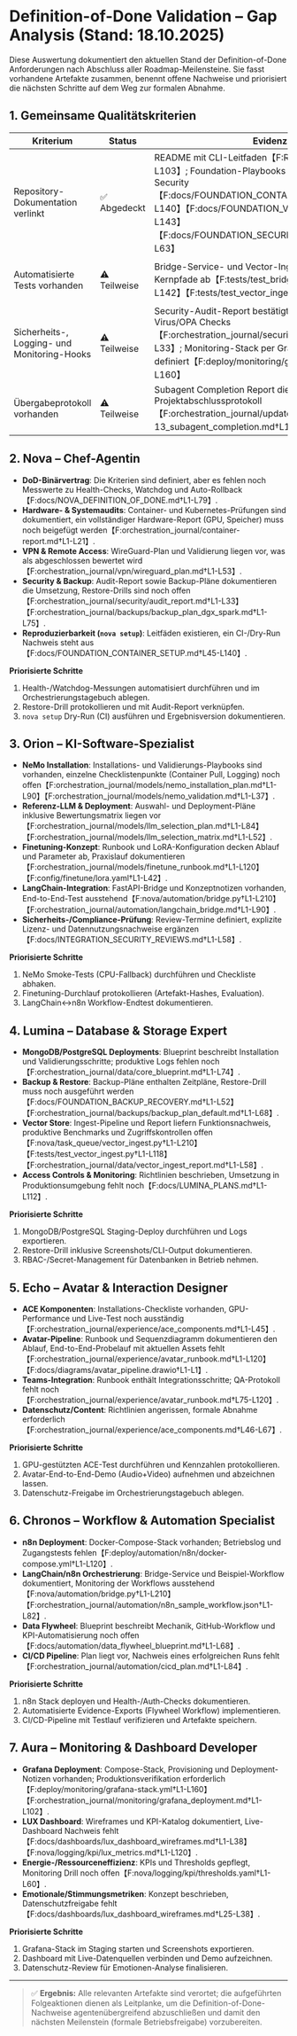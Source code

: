 # Definition-of-Done Validation – Gap Analysis (Stand: 18.10.2025)

Diese Auswertung dokumentiert den aktuellen Stand der Definition-of-Done
Anforderungen nach Abschluss aller Roadmap-Meilensteine. Sie fasst
vorhandene Artefakte zusammen, benennt offene Nachweise und priorisiert
die nächsten Schritte auf dem Weg zur formalen Abnahme.

## 1. Gemeinsame Qualitätskriterien

| Kriterium | Status | Evidenz | Nächste Schritte |
| --- | --- | --- | --- |
| Repository-Dokumentation verlinkt | ✅ Abgedeckt | README mit CLI-Leitfaden【F:README.md†L1-L103】; Foundation-Playbooks für Container, VPN und Security【F:docs/FOUNDATION_CONTAINER_SETUP.md†L1-L140】【F:docs/FOUNDATION_VPN_SETUP.md†L1-L143】【F:docs/FOUNDATION_SECURITY_AUDIT.md†L1-L63】 | Regelmäßige Querverlinkungsprüfung nach Go-Live |
| Automatisierte Tests vorhanden | ⚠️ Teilweise | Bridge-Service- und Vector-Ingest-Tests decken Kernpfade ab【F:tests/test_bridge_service.py†L1-L142】【F:tests/test_vector_ingest.py†L1-L118】 | Testläufe protokollieren und Abdeckung für weitere kritische Komponenten ergänzen |
| Sicherheits-, Logging- und Monitoring-Hooks | ⚠️ Teilweise | Security-Audit-Report bestätigt Firewall/Anti-Virus/OPA Checks【F:orchestration_journal/security/audit_report.md†L1-L33】; Monitoring-Stack per Grafana-Compose definiert【F:deploy/monitoring/grafana-stack.yml†L1-L160】 | Alert-Dry-Runs dokumentieren, zentrales Log-Rollup für Produktionsstart belegen |
| Übergabeprotokoll vorhanden | ⚠️ Teilweise | Subagent Completion Report dient als Projektabschlussprotokoll【F:orchestration_journal/updates/2025-10-13_subagent_completion.md†L1-L55】 | Formale Betriebsübergabe vorbereiten und unterschreiben lassen |

## 2. Nova – Chef-Agentin

- **DoD-Binärvertrag**: Die Kriterien sind definiert, aber es fehlen noch
  Messwerte zu Health-Checks, Watchdog und Auto-Rollback【F:docs/NOVA_DEFINITION_OF_DONE.md†L1-L79】.
- **Hardware- & Systemaudits**: Container- und Kubernetes-Prüfungen sind
  dokumentiert, ein vollständiger Hardware-Report (GPU, Speicher) muss
  noch beigefügt werden【F:orchestration_journal/container-report.md†L1-L21】.
- **VPN & Remote Access**: WireGuard-Plan und Validierung liegen vor, was
  als abgeschlossen bewertet wird【F:orchestration_journal/vpn/wireguard_plan.md†L1-L53】.
- **Security & Backup**: Audit-Report sowie Backup-Pläne dokumentieren die
  Umsetzung, Restore-Drills sind noch offen【F:orchestration_journal/security/audit_report.md†L1-L33】【F:orchestration_journal/backups/backup_plan_dgx_spark.md†L1-L75】.
- **Reproduzierbarkeit (`nova setup`)**: Leitfäden existieren, ein CI-/Dry-Run
  Nachweis steht aus【F:docs/FOUNDATION_CONTAINER_SETUP.md†L45-L140】.

**Priorisierte Schritte**
1. Health-/Watchdog-Messungen automatisiert durchführen und im
   Orchestrierungstagebuch ablegen.
2. Restore-Drill protokollieren und mit Audit-Report verknüpfen.
3. `nova setup` Dry-Run (CI) ausführen und Ergebnisversion dokumentieren.

## 3. Orion – KI-Software-Spezialist

- **NeMo Installation**: Installations- und Validierungs-Playbooks sind
  vorhanden, einzelne Checklistenpunkte (Container Pull, Logging) noch offen【F:orchestration_journal/models/nemo_installation_plan.md†L1-L90】【F:orchestration_journal/models/nemo_validation.md†L1-L37】.
- **Referenz-LLM & Deployment**: Auswahl- und Deployment-Pläne inklusive
  Bewertungsmatrix liegen vor【F:orchestration_journal/models/llm_selection_plan.md†L1-L84】【F:orchestration_journal/models/llm_selection_matrix.md†L1-L52】.
- **Finetuning-Konzept**: Runbook und LoRA-Konfiguration decken Ablauf und
  Parameter ab, Praxislauf dokumentieren【F:orchestration_journal/models/finetune_runbook.md†L1-L120】【F:config/finetune/lora.yaml†L1-L42】.
- **LangChain-Integration**: FastAPI-Bridge und Konzeptnotizen vorhanden,
  End-to-End-Test ausstehend【F:nova/automation/bridge.py†L1-L210】【F:orchestration_journal/automation/langchain_bridge.md†L1-L90】.
- **Sicherheits-/Compliance-Prüfung**: Review-Termine definiert, explizite
  Lizenz- und Datennutzungsnachweise ergänzen【F:docs/INTEGRATION_SECURITY_REVIEWS.md†L1-L58】.

**Priorisierte Schritte**
1. NeMo Smoke-Tests (CPU-Fallback) durchführen und Checkliste abhaken.
2. Finetuning-Durchlauf protokollieren (Artefakt-Hashes, Evaluation).
3. LangChain↔n8n Workflow-Endtest dokumentieren.

## 4. Lumina – Database & Storage Expert

- **MongoDB/PostgreSQL Deployments**: Blueprint beschreibt Installation
  und Validierungsschritte; produktive Logs fehlen noch【F:orchestration_journal/data/core_blueprint.md†L1-L74】.
- **Backup & Restore**: Backup-Pläne enthalten Zeitpläne, Restore-Drill
  muss noch ausgeführt werden【F:docs/FOUNDATION_BACKUP_RECOVERY.md†L1-L52】【F:orchestration_journal/backups/backup_plan_default.md†L1-L68】.
- **Vector Store**: Ingest-Pipeline und Report liefern Funktionsnachweis,
  produktive Benchmarks und Zugriffskontrollen offen【F:nova/task_queue/vector_ingest.py†L1-L210】【F:tests/test_vector_ingest.py†L1-L118】【F:orchestration_journal/data/vector_ingest_report.md†L1-L58】.
- **Access Controls & Monitoring**: Richtlinien beschrieben, Umsetzung in
  Produktionsumgebung fehlt noch【F:docs/LUMINA_PLANS.md†L1-L112】.

**Priorisierte Schritte**
1. MongoDB/PostgreSQL Staging-Deploy durchführen und Logs exportieren.
2. Restore-Drill inklusive Screenshots/CLI-Output dokumentieren.
3. RBAC-/Secret-Management für Datenbanken in Betrieb nehmen.

## 5. Echo – Avatar & Interaction Designer

- **ACE Komponenten**: Installations-Checkliste vorhanden, GPU-Performance
  und Live-Test noch ausständig【F:orchestration_journal/experience/ace_components.md†L1-L45】.
- **Avatar-Pipeline**: Runbook und Sequenzdiagramm dokumentieren den Ablauf,
  End-to-End-Probelauf mit aktuellen Assets fehlt【F:orchestration_journal/experience/avatar_runbook.md†L1-L120】【F:docs/diagrams/avatar_pipeline.drawio†L1-L1】.
- **Teams-Integration**: Runbook enthält Integrationsschritte; QA-Protokoll
  fehlt noch【F:orchestration_journal/experience/avatar_runbook.md†L75-L120】.
- **Datenschutz/Content**: Richtlinien angerissen, formale Abnahme
  erforderlich【F:orchestration_journal/experience/ace_components.md†L46-L67】.

**Priorisierte Schritte**
1. GPU-gestützten ACE-Test durchführen und Kennzahlen protokollieren.
2. Avatar-End-to-End-Demo (Audio+Video) aufnehmen und abzeichnen lassen.
3. Datenschutz-Freigabe im Orchestrierungstagebuch ablegen.

## 6. Chronos – Workflow & Automation Specialist

- **n8n Deployment**: Docker-Compose-Stack vorhanden; Betriebslog und
  Zugangstests fehlen【F:deploy/automation/n8n/docker-compose.yml†L1-L120】.
- **LangChain/n8n Orchestrierung**: Bridge-Service und Beispiel-Workflow
  dokumentiert, Monitoring der Workflows ausstehend【F:nova/automation/bridge.py†L1-L210】【F:orchestration_journal/automation/n8n_sample_workflow.json†L1-L82】.
- **Data Flywheel**: Blueprint beschreibt Mechanik, GitHub-Workflow und
  KPI-Automatisierung noch offen【F:docs/automation/data_flywheel_blueprint.md†L1-L68】.
- **CI/CD Pipeline**: Plan liegt vor, Nachweis eines erfolgreichen Runs
  fehlt【F:orchestration_journal/automation/cicd_plan.md†L1-L84】.

**Priorisierte Schritte**
1. n8n Stack deployen und Health-/Auth-Checks dokumentieren.
2. Automatisierte Evidence-Exports (Flywheel Workflow) implementieren.
3. CI/CD-Pipeline mit Testlauf verifizieren und Artefakte speichern.

## 7. Aura – Monitoring & Dashboard Developer

- **Grafana Deployment**: Compose-Stack, Provisioning und Deployment-Notizen
  vorhanden; Produktionsverifikation erforderlich【F:deploy/monitoring/grafana-stack.yml†L1-L160】【F:orchestration_journal/monitoring/grafana_deployment.md†L1-L102】.
- **LUX Dashboard**: Wireframes und KPI-Katalog dokumentiert, Live-Dashboard
  Nachweis fehlt【F:docs/dashboards/lux_dashboard_wireframes.md†L1-L38】【F:nova/logging/kpi/lux_metrics.md†L1-L120】.
- **Energie-/Ressourceneffizienz**: KPIs und Thresholds gepflegt, Monitoring
  Drill noch offen【F:nova/logging/kpi/thresholds.yaml†L1-L60】.
- **Emotionale/Stimmungsmetriken**: Konzept beschrieben, Datenschutzfreigabe
  fehlt【F:docs/dashboards/lux_dashboard_wireframes.md†L25-L38】.

**Priorisierte Schritte**
1. Grafana-Stack im Staging starten und Screenshots exportieren.
2. Dashboard mit Live-Datenquellen verbinden und Demo aufzeichnen.
3. Datenschutz-Review für Emotionen-Analyse finalisieren.

---

> ✅ **Ergebnis:** Alle relevanten Artefakte sind verortet; die aufgeführten
> Folgeaktionen dienen als Leitplanke, um die Definition-of-Done-Nachweise
> agentenübergreifend abzuschließen und damit den nächsten Meilenstein
> (formale Betriebsfreigabe) vorzubereiten.

